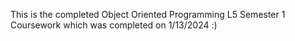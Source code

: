 This is the completed Object Oriented Programming L5 Semester 1 Coursework which was completed on 1/13/2024 :)
